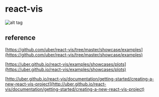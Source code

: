 # react-vis

![alt tag](https://i.imgur.com/1tLnUcF.png)

## reference

[https://github.com/uber/react-vis/tree/master/showcase/examples](https://github.com/uber/react-vis/tree/master/showcase/examples)

[https://uber.github.io/react-vis/examples/showcases/plots](https://uber.github.io/react-vis/examples/showcases/plots)

[http://uber.github.io/react-vis/documentation/getting-started/creating-a-new-react-vis-project](http://uber.github.io/react-vis/documentation/getting-started/creating-a-new-react-vis-project)
